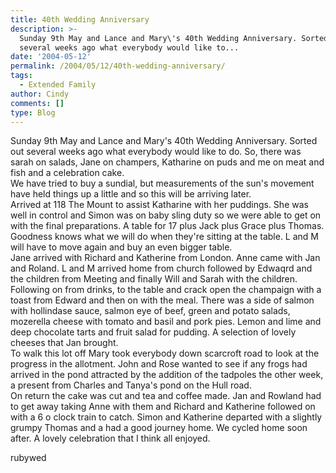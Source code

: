 ```yaml
---
title: 40th Wedding Anniversary
description: >-
  Sunday 9th May and Lance and Mary\'s 40th Wedding Anniversary. Sorted out
  several weeks ago what everybody would like to...
date: '2004-05-12'
permalink: /2004/05/12/40th-wedding-anniversary/
tags:
  - Extended Family
author: Cindy
comments: []
type: Blog
---
```


Sunday 9th May and Lance and Mary\'s 40th Wedding Anniversary. Sorted
out several weeks ago what everybody would like to do. So, there was
sarah on salads, Jane on champers, Katharine on puds and me on meat and
fish and a celebration cake.  
 We have tried to buy a sundial, but measurements of the sun\'s movement
have held things up a little and so this will be arriving later.  
 Arrived at 118 The Mount to assist Katharine with her puddings. She was
well in control and Simon was on baby sling duty so we were able to get
on with the final preparations. A table for 17 plus Jack plus Grace plus
Thomas. Goodness knows what we will do when they\'re sitting at the
table. L and M will have to move again and buy an even bigger table.  
 Jane arrived with Richard and Katherine from London. Anne came with Jan
and Roland. L and M arrived home from church followed by Edwaqrd and the
children from Meeting and finally Will and Sarah with the children.  
 Following on from drinks, to the table and crack open the champaign
with a toast from Edward and then on with the meal. There was a side of
salmon with hollindase sauce, salmon eye of beef, green and potato
salads, mozerella cheese with tomato and basil and pork pies. Lemon and
lime and deep chocolate tarts and fruit salad for pudding. A selection
of lovely cheeses that Jan brought.  
 To walk this lot off Mary took everybody down scarcroft road to look at
the progress in the allotment. John and Rose wanted to see if any frogs
had arrived in the pond attracted by the addition of the tadpoles the
other week, a present from Charles and Tanya\'s pond on the Hull road.  
 On return the cake was cut and tea and coffee made. Jan and Rowland had
to get away taking Anne with them and Richard and Katherine followed on
with a 6 o clock train to catch. Simon and Katherine departed with a
slightly grumpy Thomas and a had a good journey home. We cycled home
soon after. A lovely celebration that I think all enjoyed.

<wpg2>rubywed</wpg2>

